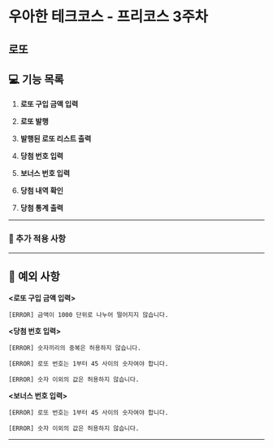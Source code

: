 # 우아한 테크코스 - 프리코스 3주차 
## 로또

## 💻 기능 목록

1. **로또 구입 금액 입력**  

2. **로또 발행**  

3. **발행된 로또 리스트 출력**  

4. **당첨 번호 입력**  

5. **보너스 번호 입력**
   
6. **당첨 내역 확인**
   
7. **당첨 통계 출력** 

---


### 📝 추가 적용 사항


---


## 🚩 예외 사항

**<로또 구입 금액 입력>**

`[ERROR] 금액이 1000 단위로 나누어 떨어지지 않습니다.`

**<당첨 번호 입력>**

`[ERROR] 숫자끼리의 중복은 허용하지 않습니다.`

`[ERROR] 로또 번호는 1부터 45 사이의 숫자여야 합니다.`

`[ERROR] 숫자 이외의 값은 허용하지 않습니다.`

**<보너스 번호 입력>**

`[ERROR] 로또 번호는 1부터 45 사이의 숫자여야 합니다.`

`[ERROR] 숫자 이외의 값은 허용하지 않습니다.`


---
